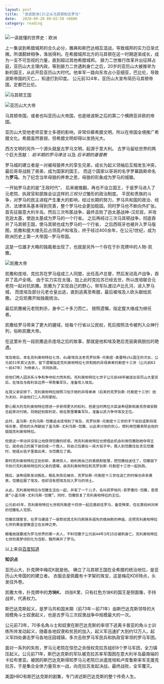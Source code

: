 ```yaml
---
layout: post
title:  "说说欧洲(3)之从马其顿到古罗马"
date:   2020-09-20 09:02:50 +0800
category: reading
---
```


![一读就懂的世界史：欧洲](https://img1.doubanio.com/view/subject/l/public/s32306169.jpg)

上一集说到希腊城邦的合久必分，雅典和斯巴达相互混战，导致城邦的实力日渐式微。所谓鹬蚌相争，渔翁得利。在希腊城邦北方的马其顿在这一时期逐渐成长，成为一支不可忽视的力量，直到超过其他希腊城邦。 腓力二世推行改革并出征拜占庭，亚历山大主理内政，等到腓力二世遇刺身亡之后，20岁的亚历山大被推举为新的国王，从此开启亚历山大时代。他率军一路向东攻占小亚细亚，巴比伦，导致波斯帝国的灭亡。，知道打到印度。 公元前324年，亚历山大宣布简历马其顿帝国，定都巴比伦。 

![马其顿王国](https://timgsa.baidu.com/timg?image&quality=80&size=b9999_10000&sec=1600574775837&di=b96cf1b0123b9622b957da0c75efde83&imgtype=0&src=http%3A%2F%2Fa4.att.hudong.com%2F62%2F80%2F01000000000000119088076320762.jpg)

![亚历山大大帝](https://timgsa.baidu.com/timg?image&quality=80&size=b9999_10000&sec=1600574573657&di=a00f5eab848690caa104d1887509320f&imgtype=0&src=http%3A%2F%2Fpic.rmb.bdstatic.com%2F490c3cda3b8342dc670ef64407b6c240.jpeg)

马其顿帝国，或者也叫亚历山大帝国，也是继波斯之后的第二个横跨亚非欧的帝国。

亚历山大受他老师亚里士多德的影响，非常仰慕希腊文明，所以在帝国全境推广希腊文化。希腊虽然衰弱，但希腊文明却得以发扬光大。 

西方文明的另外一个源头就是古罗马文明，起源于意大利。 古罗马留给世界的两个巨大贡献： *前半期的罗马律法* 以及 *后半期的基督教* 

罗马城的建立者是一对被母狼养大的孪生兄弟，成长为起义领袖后互相发生冲突，最后哥哥战胜了弟弟，成为国家的国王， 而这个国家以哥哥的名字罗幕路斯命名为**罗马**。为了纪念当年母狼的养育之恩，母狼的形象成为罗马的城徽。 

一开始罗马走的是”王政时代“， 后来被推翻，再也不设立国王，于是罗马进入了元老院、执政官和部族会议这样的*三权分立*雏形的政治制度。 平民和贵族的斗争，对罗马的民主进程产生重大的影响，经过长期的努力，罗马共和国的政治、经济、法律体系基本得到完善，整个罗马社会更加稳固。同时罗马也不断向外扩张。 首先征服意大利半岛，然后三次布匿战争，最终击败了迦太基战神-汉尼拔，并攻克迦太基，使迦太基成为罗马的一个行省。 之后再经过三次马其顿战争，彻底吞并了马其顿王国，使马其顿也成为罗马的一个行省， 之后西班牙也被并入罗马版图，凯撒和屋大维先后占领高卢和埃及，终于经过400余年，在公元1世纪，成为欧洲历史上第一大帝国--罗马帝国。 

这是一位雄才大略的独裁者出现了，也就是另外一个存在于扑克牌中的人物-凯撒。 

![凯撒大帝](https://i0.hdslb.com/bfs/article/7feef0687c4441de0df77a33670b72f912883ec3.jpg)

凯撒和庞培、克拉苏在罗马组成三人同盟，出任高卢总督，然后发动高卢战争，吞并了高卢全境。 由于实力实在太强，加上此时克拉苏已经去世，所以庞培联合元老院一起对抗凯撒。凯撒为了实现自己的野心，带军队渡过卢比孔河，进入罗马城， 而庞培及部分元老仓皇出逃，直到逃离至希腊，最后被埃及人砍头献给凯撒。 之后凯撒开始独裁统治。

最后凯撒被元老院刺杀，身中二十多刀而亡。 按照遗嘱，指定屋大维成为继任者。 

凯撒给罗马带来了更大的疆域，给每个行省以公民权，死后按照法令被列入众神行列，俗称凯撒大帝。 

在这里补充一段凯撒追杀庞培之后的故事，那就是他和埃及艳后克丽奥佩脱拉的艳遇。

```
埃及艳后，本名克利奥帕特拉七世，du是埃及法老克罗狄斯·托勒密·奥雷特zhi国王的次女，公元前51年其父去世，留下遗嘱指定克利奥帕特拉七世和她的异母弟弟托勒密十三世（公元前63～前47年）为继承人，共同执政。

但他们两人因派系斗争和争夺权力而失和。克利奥帕特拉七世于公元前48年被逐出亚历山大里亚后，在埃及与叙利亚边界一带聚集军队，准备攻入埃及。

在其父亲安排下，克利奥帕特拉按照习俗于她的异母弟弟（后来的克罗狄斯·托勒密十三世）结为夫妇，并由他们二人共同掌权。

野心极大的克利奥帕特拉想进一步获得更大的权利，但是当时两位大臣波希纽斯和奥克奇维安联合起来对付她，将她赶到叙利亚，她在那里筹集军队，准备以武力争夺埃及王位。

此时，盖乌斯·尤利乌斯·恺撒追击庞培到了埃及，克罗狄斯·托勒密十三世的手下伯狄诺斯将庞培杀害，把他的头颅献给了盖乌斯·尤利乌斯·恺撒，以此来讨他的欢心，想利用恺撒来除去他的姐姐克利奥帕特拉。

但是这一举动并没有让他获得恺撒的好感。而克利奥帕特拉也想借此机会利用恺撒助她夺得王位，就命自己的属下装扮成一个商人，将自己包裹在一床大毯子中，商人到恺撒住处求见恺撒时，她就从毯子里面出来，与恺撒见了面。

那时克利奥帕特拉正处妙龄，美艳惊人，她利用自己的美貌和智慧，把恺撒给迷住了，恺撒就下令执行克利奥帕特拉的父亲的遗嘱，由克利奥帕特拉和克罗狄斯·托勒密十三世一起执政。

随后，波希纽斯发动叛乱，叛乱失败后被杀，克罗狄斯·托勒密十三世在逃亡的时候也命丧黄泉。恺撒征服了埃及，但却没有把埃及划入罗马的领土。

从此，克利奥帕特拉与恺撒生活在一起，并有了一个儿子，名叫菲罗帕托·菲罗墨托·恺撒，意思是“小盖乌斯·尤利乌斯·恺撒”。同时，恺撒恢复了克利奥帕特拉的王位。

公元前45年，克利奥帕特拉七世和托勒密十四世一起应邀前往罗马，备受殊荣，住在第伯树对岸的恺撒私人宅邸。

恺撒实践誓言，在罗马建造了一座祭祀其尤利乌斯族系祖先的维纳斯的神庙，还把克利奥帕特拉七世的黄金塑像竖立在女神之旁。

眼看她就要成为罗马世界的第一夫人，不料恺撒于公元前44年3月15日被刺身亡。克利奥帕特拉七世的美梦顷刻化为泡影，黯然离开了罗马。
```
以上来自[百度知道](https://zhidao.baidu.com/question/1882072086386106748.html)

**知识点**

亚历山大，扑克牌中梅花K就是他。 确立了马其顿王国在全希腊的统治地位，是亚历山大帝国的的建立者。 衣服总是佩戴有十字架的珠宝，这是梅花KDE特点，头发往外卷。 

凯撒大帝，扑克牌中的**方块K**。 四张K里，只有红色方块K的国王是侧面像，手持战斧，代表权力。

斯巴达克斯起义，是罗马共和国末期（前73年－前71年）由斯巴达克斯领导的大规模角斗士奴隶起义，也是古罗马三次奴隶战争中规模最大的一次。

公元前73年，70多名角斗士和奴隶在斯巴达克斯的率领下逃离卡普亚的角斗士训练所并发动起义，随着各地奴隶和贫民的加入，起义军迅速扩大到约12万人。起义军四处袭击罗马各地庄园城镇，多次击败罗马军民兵和执政官率领的罗马军团。

面对一系列的失败，罗马元老院在惊恐之余授权克拉苏组织8个罗马军团，全力镇压起义。公元前71年，斯巴达克斯的军队被克拉苏率军围困在意大利半岛最南端的卡拉布里亚。被困的斯巴达克斯得知罗马元老院已派遣庞培和卢库鲁斯率军支援克拉苏，于是集合全体力量背水一战，向克拉苏发起决战，最终战败，全军覆灭。

美国HBO有斯巴达克斯的剧集，专门讲述斯巴达克斯的整个传奇人生。 